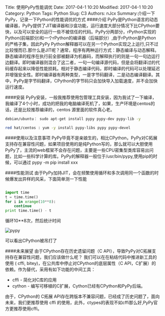 Title: 使用PyPy性能调优
Date: 2017-04-1 10:20
Modified: 2017-04-1 10:20
Category: Python
Tags: Python
Slug: C3
Authors: nJcx
Summary:介绍一下PyPy，记录一下Python的性能调优的方式
####介绍
PyPy是Python语言的动态编译器，PyPy提供了JIT编译器和沙盒功能，运行速度大部分情况下比CPython要快，以及可以安全的运行一些不被信任的代码。PyPy分两部分，rPython实现的Python(前端部分)和一个rPython的编译器（后端部分）,由于rPython是Python的严格子集，因此PyPy Python解释器可以在另一个Python实现之上运行,只不过比较慢而已.那什么是JIT呢？通常，程序有两种运行方式：静态编译与动态解释。静态编译的程序在执行前全部被翻译为机器码，而解释执行的则是一句一句边运行边翻译。即时编译器则混合了这二者，一句一句编译源代码，但是会将翻译过的代码缓存起来以降低性能损耗。相对于静态编译代码，即时编译的代码可以处理延迟并增强安全性。即时编译器有两种类型，一是字节码翻译，二是动态编译翻译。其中，PyPy是字节码翻译，CPython的字节码只会加快导入加载速度，并不会加快运行速度。

####安装
PyPy安装，一般我推荐使用包管理工具安装，因为我试了一下编译，我编译了4个小时，成功的把我的电脑编译死机了，如果，生产环境是centos的话，还是比较推荐编译的，centos 源里面的软件真心老。
```bash
debian/ubuntu： sudo apt-get install pypy pypy-dev pypy-lib -y
```
```bash
red hat/centos : yum -y install pypy-libs pypy pypy-devel

```
####使用以及注意事项
PyPy毕竟不是亲娘生的，相比CPython，PyPy对C拓展支持存在兼容性问题，如果项目使用的是纯Python写的，那么就可以大胆使用PyPy了，主流的web框架不会存在问题，主要是一些CPU密集型类库容易出问题，比如一些科学计算的库。PyPy的解释器一般位于/usr/bin/pypy,使用pip的时候，可以通过 pypy -m pip install xxx

####性能测试
由于PyPy加持JIT，会在频繁使用循环和多次调用同一个函数的时候爆发出异样的风采，下面简单测一下性能
```python

import time
t = time.time()
for i in xrange(10**8):
    continue
print time.time() - t

```
循环10**8次，然后统计时间

![pypy](../images/pypy.png)

可以看出CPython被吊打了

####未来展望
由于CPython存在历史遗留问题（C API），导致PyPy对C拓展支持存在兼容性问题，我们应该做什么呢？
我们可以在在粘结代码中推进新工具的使用 ( cffi, bitey)，在公共库中停止对CPython的底层属性（C API，C扩展）的依赖。作为替代，采用有如下功能的中间工具：

- cffi - 简化对C库的应用
- cython - 编写可移植的C扩展，Cython已经有CPython和PyPy后端。

由于，CPython的 C拓展 API存在跨版本不兼容问题，已经成了历史问题了，面向未来，我们更推荐使用 cffi 的使用，此外，ctypes的表现不如cffi那么好,PyPy官方更推荐使用cffi。



